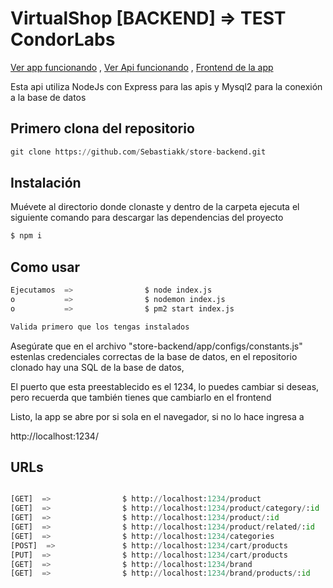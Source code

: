 # VirtualShop [BACKEND] => TEST CondorLabs

[Ver app funcionando](http://www.virtual-shop.tk)
, [Ver Api funcionando](https://www.sebastiakk.ml:1234/product)
, [Frontend de la app](https://github.com/Sebastiakk/store)

Esta api utiliza NodeJs con Express para las apis y Mysql2 para la conexión a la base de datos 
## Primero clona del repositorio

```python
git clone https://github.com/Sebastiakk/store-backend.git
```
 
## Instalación 

Muévete al directorio donde clonaste y dentro de la carpeta ejecuta el siguiente comando para descargar las dependencias del proyecto

```bash
$ npm i
```

## Como usar

```python
Ejecutamos  =>                $ node index.js
o           =>                $ nodemon index.js
o           =>                $ pm2 start index.js

Valida primero que los tengas instalados
```

Asegúrate que en el archivo "store-backend/app/configs/constants.js" estenlas credenciales correctas de la base de datos, en el repositorio clonado hay una SQL de la base de datos,

El puerto que esta preestablecido es el 1234, lo puedes cambiar si deseas, pero recuerda que también tienes que cambiarlo en el frontend


Listo, la app se abre por si sola en el navegador, si no lo hace ingresa a 

http://localhost:1234/


## URLs

```python

[GET]  =>                $ http://localhost:1234/product
[GET]  =>                $ http://localhost:1234/product/category/:id
[GET]  =>                $ http://localhost:1234/product/:id
[GET]  =>                $ http://localhost:1234/product/related/:id
[GET]  =>                $ http://localhost:1234/categories
[POST]  =>               $ http://localhost:1234/cart/products
[PUT]  =>                $ http://localhost:1234/cart/products
[GET]  =>                $ http://localhost:1234/brand
[GET]  =>                $ http://localhost:1234/brand/products/:id

```
